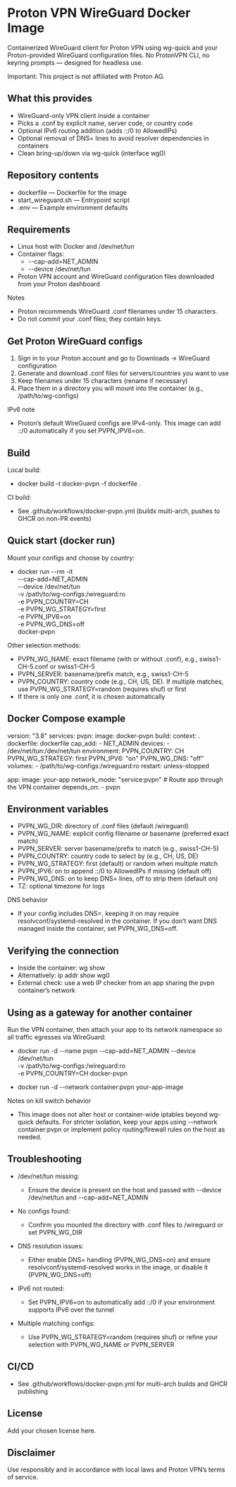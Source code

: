 # Proton VPN WireGuard Docker Image

Containerized WireGuard client for Proton VPN using wg-quick and your Proton-provided WireGuard configuration files. No ProtonVPN CLI, no keyring prompts — designed for headless use.

Important: This project is not affiliated with Proton AG.

## What this provides

- WireGuard-only VPN client inside a container
- Picks a .conf by explicit name, server code, or country code
- Optional IPv6 routing addition (adds ::/0 to AllowedIPs)
- Optional removal of DNS= lines to avoid resolver dependencies in containers
- Clean bring-up/down via wg-quick (interface wg0)

## Repository contents

- dockerfile — Dockerfile for the image
- start_wireguard.sh — Entrypoint script
- .env — Example environment defaults

## Requirements

- Linux host with Docker and /dev/net/tun
- Container flags:
  - --cap-add=NET_ADMIN
  - --device /dev/net/tun
- Proton VPN account and WireGuard configuration files downloaded from your Proton dashboard

Notes
- Proton recommends WireGuard .conf filenames under 15 characters.
- Do not commit your .conf files; they contain keys.

## Get Proton WireGuard configs

1) Sign in to your Proton account and go to Downloads → WireGuard configuration
2) Generate and download .conf files for servers/countries you want to use
3) Keep filenames under 15 characters (rename if necessary)
4) Place them in a directory you will mount into the container (e.g., /path/to/wg-configs)

IPv6 note
- Proton’s default WireGuard configs are IPv4-only. This image can add ::/0 automatically if you set PVPN_IPV6=on.

## Build

Local build:
- docker build -t docker-pvpn -f dockerfile .

CI build:
- See .github/workflows/docker-pvpn.yml (buildx multi-arch, pushes to GHCR on non-PR events)

## Quick start (docker run)

Mount your configs and choose by country:

- docker run --rm -it \
    --cap-add=NET_ADMIN \
    --device /dev/net/tun \
    -v /path/to/wg-configs:/wireguard:ro \
    -e PVPN_COUNTRY=CH \
    -e PVPN_WG_STRATEGY=first \
    -e PVPN_IPV6=on \
    -e PVPN_WG_DNS=off \
    docker-pvpn

Other selection methods:
- PVPN_WG_NAME: exact filename (with or without .conf), e.g., swiss1-CH-5.conf or swiss1-CH-5
- PVPN_SERVER: basename/prefix match, e.g., swiss1-CH-5
- PVPN_COUNTRY: country code (e.g., CH, US, DE). If multiple matches, use PVPN_WG_STRATEGY=random (requires shuf) or first
- If there is only one .conf, it is chosen automatically

## Docker Compose example

version: "3.8"
services:
  pvpn:
    image: docker-pvpn
    build:
      context: .
      dockerfile: dockerfile
    cap_add:
      - NET_ADMIN
    devices:
      - /dev/net/tun:/dev/net/tun
    environment:
      PVPN_COUNTRY: CH
      PVPN_WG_STRATEGY: first
      PVPN_IPV6: "on"
      PVPN_WG_DNS: "off"
    volumes:
      - /path/to/wg-configs:/wireguard:ro
    restart: unless-stopped

  app:
    image: your-app
    network_mode: "service:pvpn"  # Route app through the VPN container
    depends_on:
      - pvpn

## Environment variables

- PVPN_WG_DIR: directory of .conf files (default /wireguard)
- PVPN_WG_NAME: explicit config filename or basename (preferred exact match)
- PVPN_SERVER: server basename/prefix to match (e.g., swiss1-CH-5)
- PVPN_COUNTRY: country code to select by (e.g., CH, US, DE)
- PVPN_WG_STRATEGY: first (default) or random when multiple match
- PVPN_IPV6: on to append ::/0 to AllowedIPs if missing (default off)
- PVPN_WG_DNS: on to keep DNS= lines, off to strip them (default on)
- TZ: optional timezone for logs

DNS behavior
- If your config includes DNS=, keeping it on may require resolvconf/systemd-resolved in the container. If you don’t want DNS managed inside the container, set PVPN_WG_DNS=off.

## Verifying the connection

- Inside the container: wg show
- Alternatively: ip addr show wg0
- External check: use a web IP checker from an app sharing the pvpn container’s network

## Using as a gateway for another container

Run the VPN container, then attach your app to its network namespace so all traffic egresses via WireGuard:

- docker run -d --name pvpn --cap-add=NET_ADMIN --device /dev/net/tun \
    -v /path/to/wg-configs:/wireguard:ro \
    -e PVPN_COUNTRY=CH docker-pvpn

- docker run -d --network container:pvpn your-app-image

Notes on kill switch behavior
- This image does not alter host or container-wide iptables beyond wg-quick defaults. For stricter isolation, keep your apps using --network container:pvpn or implement policy routing/firewall rules on the host as needed.

## Troubleshooting

- /dev/net/tun missing:
  - Ensure the device is present on the host and passed with --device /dev/net/tun and --cap-add=NET_ADMIN

- No configs found:
  - Confirm you mounted the directory with .conf files to /wireguard or set PVPN_WG_DIR

- DNS resolution issues:
  - Either enable DNS= handling (PVPN_WG_DNS=on) and ensure resolvconf/systemd-resolved works in the image, or disable it (PVPN_WG_DNS=off)

- IPv6 not routed:
  - Set PVPN_IPV6=on to automatically add ::/0 if your environment supports IPv6 over the tunnel

- Multiple matching configs:
  - Use PVPN_WG_STRATEGY=random (requires shuf) or refine your selection with PVPN_WG_NAME or PVPN_SERVER

## CI/CD

- See .github/workflows/docker-pvpn.yml for multi-arch builds and GHCR publishing

## License

Add your chosen license here.

## Disclaimer

Use responsibly and in accordance with local laws and Proton VPN’s terms of service.
